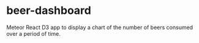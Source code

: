 # beer-dashboard
Meteor React D3 app to display a chart of the number of beers consumed over a period of time.
